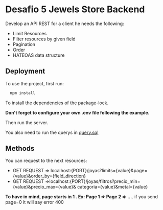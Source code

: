 # Desafio 5 Jewels Store Backend 

Develop an API REST for a client he needs the following:
  - Limit Resources
  - Filter resources by given field
  - Pagination
  - Order
  - HATEOAS data structure


## Deployment

To use the project, first run:

```bash
  npm install
```
To install the dependencies of the package-lock.

**Don't forget to configure your own .env file following the example.**

Then run the server.

You also need to run the querys in [query.sql](./database/query.sql)

## Methods

You can request to the next resources:
-  GET REQUEST => localhost:{PORT}/joyas?limits={value}&page={value}&order_by={field_direction}
-  GET REQUEST =>localhost:{PORT}/joyas/filtros?precio_min={value}&precio_max={value}&
  categoria={value}&metal={value}

**To have in mind, page starts in 1 . Ex: Page 1 => Page 2 => ...**. if you send page=0 it will say error 400


